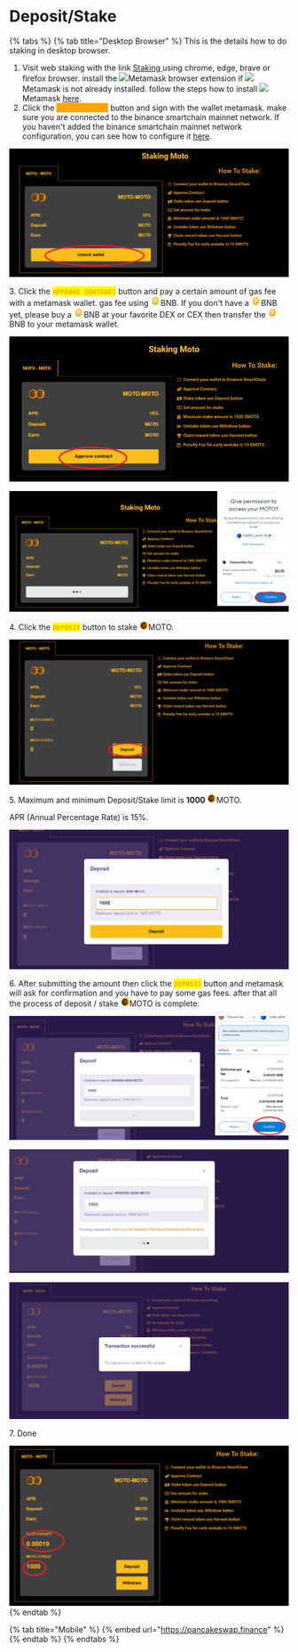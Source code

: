 # Deposit/Stake

{% tabs %}
{% tab title="Desktop Browser" %}
This is the details how to do staking in desktop browser.

1. Visit web staking with the link [Staking ](https://staking.motoran.net)using chrome, edge, brave or firefox browser. install the ![](<../../.gitbook/assets/MetaMask\_Fox.svg (1).png>)Metamask browser extension if ![](<../../.gitbook/assets/MetaMask\_Fox.svg (1).png>)Metamask is not already installed. follow the steps how to install ![](<../../.gitbook/assets/MetaMask\_Fox.svg (1).png>)Metamask [here](https://metamask.zendesk.com/hc/en-us/articles/360015489531-Getting-started-with-MetaMask).
2. Click the <mark style="color:orange;background-color:orange;">**`UNLOCK WALLET`**</mark> button and sign with the wallet metamask. make sure you are connected to the binance smartchain  mainnet network. If you haven't added the binance smartchain mainnet network configuration, you can see how to configure it [here](https://coinmarketcap.com/alexandria/article/connect-metamask-to-binance-smart-chain-bsc).

![](../../.gitbook/assets/unlockw.png)

3\. Click the <mark style="color:orange;">**`APPROVE CONTRACT`**</mark> button and pay a certain amount of gas fee with a metamask wallet. gas fee using ![](<../../.gitbook/assets/binance-bnb-coin-4722962-3917988 (3).png>)BNB. If you don't have a ![](<../../.gitbook/assets/binance-bnb-coin-4722962-3917988 (3).png>)BNB yet, please buy a ![](<../../.gitbook/assets/binance-bnb-coin-4722962-3917988 (3).png>)BNB at your favorite DEX or CEX then transfer the ![](<../../.gitbook/assets/binance-bnb-coin-4722962-3917988 (3).png>)BNB to your metamask wallet.

![](../../.gitbook/assets/approveco.png)

![](../../.gitbook/assets/metaapprove.png)

4\. Click the <mark style="color:orange;">**`DEPOSIT`**</mark> button to stake ![](../../.gitbook/assets/logo-moto-3d-right-16px.png)MOTO.

![](../../.gitbook/assets/deposbutton.png)

5\. Maximum and minimum Deposit/Stake limit is **1000** ![](../../.gitbook/assets/logo-moto-3d-right-16px.png)MOTO.&#x20;

APR (Annual Percentage Rate) is 15%.

![](../../.gitbook/assets/deposmodal2.png)

6\. After submitting the amount then click the <mark style="color:orange;">**`DEPOSIT`**</mark> button and metamask will ask for confirmation and you have to pay some gas fees. after that all the process of deposit / stake ![](../../.gitbook/assets/logo-moto-3d-right-16px.png)MOTO is complete.

![](../../.gitbook/assets/deposmeta.png)

![](../../.gitbook/assets/deposproced.png)

![](../../.gitbook/assets/depossucced.png)

7\. Done

![](../../.gitbook/assets/deposreview.png)
{% endtab %}

{% tab title="Mobile" %}
{% embed url="https://pancakeswap.finance" %}
{% endtab %}
{% endtabs %}

